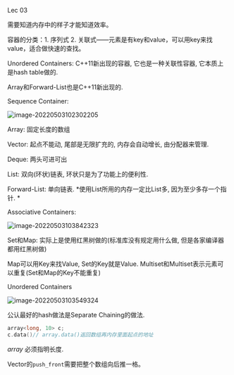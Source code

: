 Lec 03

需要知道内存中的样子才能知道效率。

容器的分类：1. 序列式 2. 关联式——元素是有key和value，可以用key来找value，适合做快速的查找。

Unordered Containers: C++11新出现的容器, 它也是一种关联性容器, 它本质上是hash table做的. 

Array和Forward-List也是C++11新出现的.

Sequence Container: 

![image-20220503102302205](https://michael-picgo.obs.cn-east-3.myhuaweicloud.com/image-20220503102302205.png)

Array: 固定长度的数组

Vector: 起点不能动, 尾部是无限扩充的, 内存会自动增长, 由分配器来管理. 

Deque: 两头可进可出

List: 双向(环状)链表, 环状只是为了功能上的便利性.

Forward-List: 单向链表. *使用List所用的内存一定比List多, 因为至少多存一个指针. *

Associative Containers:

![image-20220503103842323](https://michael-picgo.obs.cn-east-3.myhuaweicloud.com/image-20220503103842323.png)

Set和Map: 实际上是使用红黑树做的(标准库没有规定用什么做, 但是各家编译器都用红黑树做)

Map可以用Key来找Value, Set的Key就是Value. Multiset和Multiset表示元素可以重复(Set和Map的Key不能重复)



Unordered Containers

![image-20220503103549324](https://michael-picgo.obs.cn-east-3.myhuaweicloud.com/image-20220503103549324.png)

公认最好的hash做法是Separate Chaining的做法.

```c++
array<long, 10> c;
c.data()// array.data()返回数组再内存里面起点的地址 
```

*array* 必须指明长度. 

Vector的`push_front`需要把整个数组向后推一格。  